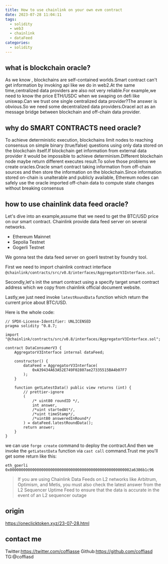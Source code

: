 ```yaml
---
title: How to use chainlink on your own evm contract
date: 2023-07-28 11:04:11
tags:
  - solidity
  - web3
  - chainlink
  - dataFeed
categories:
  - solidity
---
```


## what is blockchain oracle?
As we know , blockchains are self-contained worlds.Smart contract can't get information by invoking api like we do in web2.At the same time,centralized data providers are also not very reliable.For example,we need to know the price ETH/USDC when we swaping on defi like uniswap.Can we trust one single centralized data provider?The answer is obvious.So we need some decentralized data providers.Oracel act as an message bridge between blockchain and off-chain data provider. 

## why do SMART CONTRACTS need oracle?
To achieve deterministic execution, blockchains limit nodes to reaching consensus on simple binary (true/false) questions using only data stored on the blockchain itself.If blockchain get information from external data provider it would be impossible to achieve determinism.Different blockchain node maybe return different executes result.To solve those problems we create oracles.Oracle smart contract taking information from off-chain sources  and then store the information on the blockchain.Since information stored on-chain is unalterable and publicly available, Ethereum nodes can safely use the oracle imported off-chain data to compute state changes without breaking consensus

## how to use chainlink data feed oracle?
Let's dive into an example,assume that we need to get the BTC/USD price on our smart contract.
Chainlink provide data feed server on several networks.
- Ethereum Mainnet
- Sepolia Testnet
- Gogerli Testnet

We gonna test the data feed server on goerli testnet by foundry tool.

First we need to import chainlink contract interface `@chainlink/contracts/src/v0.8/interfaces/AggregatorV3Interface.sol`.

Secondly,let's init the smart contract using a specify target smart contract address which we copy from chainlink official document website.

Lastly,we just need invoke `latestRoundData` function which return the current price about BTC/USD.

Here is the whole code:
```solidity
// SPDX-License-Identifier: UNLICENSED
pragma solidity ^0.8.7;

import "@chainlink/contracts/src/v0.8/interfaces/AggregatorV3Interface.sol";

contract DataConsumerV3 {
    AggregatorV3Interface internal dataFeed;

    constructor() {
        dataFeed = AggregatorV3Interface(
            0xA39434A63A52E749F02807ae27335515BA4b07F7
        );
    }

    function getLatestData() public view returns (int) {
        // prettier-ignore
        (
            /* uint80 roundID */,
            int answer,
            /*uint startedAt*/,
            /*uint timeStamp*/,
            /*uint80 answeredInRound*/
        ) = dataFeed.latestRoundData();
        return answer;
    }
}
```

we can use `forge create` command to deploy the contract.And then we invoke the `getLatestData` function via `cast call` command.Trust me you'll get some return like this:
```shell
eth_goerli
0x000000000000000000000000000000000000000000000000000002a6386b1c96
```

>If you are using Chainlink Data Feeds on L2 networks like Arbitrum, Optimism, and Metis, you must also check the latest answer from the L2 Sequencer Uptime Feed to ensure that the data is accurate in the event of an L2 sequencer outage

## origin
<https://oneclicktoken.xyz/23-07-28.html>

## contact me
Twitter:<https://twitter.com/coffiasse>
Github:<https://github.com/coffiasd>
TG:@coffiasd